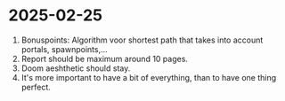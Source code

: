 # 2025-02-25

1. Bonuspoints: Algorithm voor shortest path that takes into account portals, spawnpoints,...
2. Report should be maximum around 10 pages.
3. Doom aeshthetic should stay.
4. It's more important to have a bit of everything, than to have one thing perfect.
